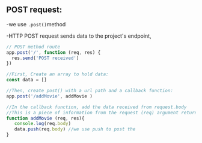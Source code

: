 ## POST request:

-we use `.post()`method

-HTTP POST request sends data to the project's endpoint,

```js
// POST method route
app.post('/', function (req, res) {
  res.send('POST received')
})
```

```js
//First, Create an array to hold data:
const data = []

//Then, create post() with a url path and a callback function:
app.post('/addMovie', addMovie )

//In the callback function, add the data received from request.body
//This is a piece of information from the request (req) argument returns.
function addMovie (req, res){
   console.log(req.body)
   data.push(req.body) //we use push to post the 
}
```
